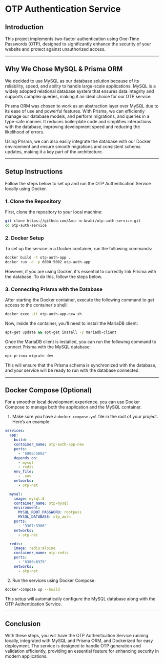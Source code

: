 # OTP Authentication Service

## Introduction

This project implements two-factor authentication using One-Time Passwords (OTP), designed to significantly enhance the security of your website and protect against unauthorized access.

---

## Why We Chose MySQL & Prisma ORM

We decided to use MySQL as our database solution because of its reliability, speed, and ability to handle large-scale applications. MySQL is a widely adopted relational database system that ensures data integrity and supports complex queries, making it an ideal choice for our OTP service.

Prisma ORM was chosen to work as an abstraction layer over MySQL due to its ease of use and powerful features. With Prisma, we can efficiently manage our database models, and perform migrations, and queries in a type-safe manner. It reduces boilerplate code and simplifies interactions with the database, improving development speed and reducing the likelihood of errors.

Using Prisma, we can also easily integrate the database with our Docker environment and ensure smooth migrations and consistent schema updates, making it a key part of the architecture.

---

## Setup Instructions

Follow the steps below to set up and run the OTP Authentication Service locally using Docker.

### 1. Clone the Repository

First, clone the repository to your local machine:

```bash
git clone https://github.com/Amir-m-Arabi/otp-auth-service.git
cd otp-auth-service
```

### 2. Docker Setup

To set up the service in a Docker container, run the following commands:

```bash
docker build -t otp-auth-app .
docker run -d -p 6000:5002 otp-auth-app
```

However, if you are using Docker, it's essential to correctly link Prisma with the database. To do this, follow the steps below.

### 3. Connecting Prisma with the Database

After starting the Docker container, execute the following command to get access to the container's shell:

```bash
docker exec -it otp-auth-app-new sh
```

Now, inside the container, you'll need to install the MariaDB client:

```bash
apt-get update && apt-get install -y mariadb-client
```

Once the MariaDB client is installed, you can run the following command to connect Prisma with the MySQL database:

```bash
npx prisma migrate dev
```

This will ensure that the Prisma schema is synchronized with the database, and your service will be ready to run with the database connected.

---

## Docker Compose (Optional)

For a smoother local development experience, you can use Docker Compose to manage both the application and the MySQL container.

1. Make sure you have a `docker-compose.yml` file in the root of your project. Here’s an example:

```yaml
services:
  app:
    build: .
    container_name: otp-auth-app-new
    ports:
      - "6000:5002"
    depends_on:
      - mysql
      - redis
    env_file:
      - .env
    networks:
      - otp-net

  mysql:
    image: mysql:8
    container_name: otp-mysql
    environment:
      MYSQL_ROOT_PASSWORD: rootpass
      MYSQL_DATABASE: otp_auth
    ports:
      - "3307:3306"
    networks:
      - otp-net

  redis:
    image: redis:alpine
    container_name: otp-redis
    ports:
      - "6380:6379"
    networks:
      - otp-net
```

2. Run the services using Docker Compose:

```bash
docker-compose up --build
```

This setup will automatically configure the MySQL database along with the OTP Authentication Service.

---

## Conclusion

With these steps, you will have the OTP Authentication Service running locally, integrated with MySQL and Prisma ORM, and Dockerized for easy deployment. The service is designed to handle OTP generation and validation efficiently, providing an essential feature for enhancing security in modern applications.
